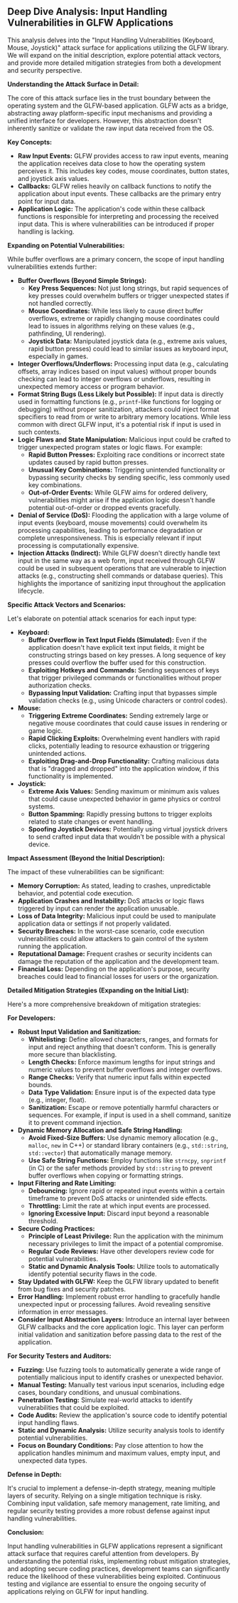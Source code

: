 ## Deep Dive Analysis: Input Handling Vulnerabilities in GLFW Applications

This analysis delves into the "Input Handling Vulnerabilities (Keyboard, Mouse, Joystick)" attack surface for applications utilizing the GLFW library. We will expand on the initial description, explore potential attack vectors, and provide more detailed mitigation strategies from both a development and security perspective.

**Understanding the Attack Surface in Detail:**

The core of this attack surface lies in the trust boundary between the operating system and the GLFW-based application. GLFW acts as a bridge, abstracting away platform-specific input mechanisms and providing a unified interface for developers. However, this abstraction doesn't inherently sanitize or validate the raw input data received from the OS.

**Key Concepts:**

* **Raw Input Events:** GLFW provides access to raw input events, meaning the application receives data close to how the operating system perceives it. This includes key codes, mouse coordinates, button states, and joystick axis values.
* **Callbacks:** GLFW relies heavily on callback functions to notify the application about input events. These callbacks are the primary entry point for input data.
* **Application Logic:** The application's code within these callback functions is responsible for interpreting and processing the received input data. This is where vulnerabilities can be introduced if proper handling is lacking.

**Expanding on Potential Vulnerabilities:**

While buffer overflows are a primary concern, the scope of input handling vulnerabilities extends further:

* **Buffer Overflows (Beyond Simple Strings):**
    * **Key Press Sequences:**  Not just long strings, but rapid sequences of key presses could overwhelm buffers or trigger unexpected states if not handled correctly.
    * **Mouse Coordinates:** While less likely to cause direct buffer overflows, extreme or rapidly changing mouse coordinates could lead to issues in algorithms relying on these values (e.g., pathfinding, UI rendering).
    * **Joystick Data:**  Manipulated joystick data (e.g., extreme axis values, rapid button presses) could lead to similar issues as keyboard input, especially in games.
* **Integer Overflows/Underflows:** Processing input data (e.g., calculating offsets, array indices based on input values) without proper bounds checking can lead to integer overflows or underflows, resulting in unexpected memory access or program behavior.
* **Format String Bugs (Less Likely but Possible):** If input data is directly used in formatting functions (e.g., `printf`-like functions for logging or debugging) without proper sanitization, attackers could inject format specifiers to read from or write to arbitrary memory locations. While less common with direct GLFW input, it's a potential risk if input is used in such contexts.
* **Logic Flaws and State Manipulation:**  Malicious input could be crafted to trigger unexpected program states or logic flaws. For example:
    * **Rapid Button Presses:**  Exploiting race conditions or incorrect state updates caused by rapid button presses.
    * **Unusual Key Combinations:**  Triggering unintended functionality or bypassing security checks by sending specific, less commonly used key combinations.
    * **Out-of-Order Events:**  While GLFW aims for ordered delivery, vulnerabilities might arise if the application logic doesn't handle potential out-of-order or dropped events gracefully.
* **Denial of Service (DoS):**  Flooding the application with a large volume of input events (keyboard, mouse movements) could overwhelm its processing capabilities, leading to performance degradation or complete unresponsiveness. This is especially relevant if input processing is computationally expensive.
* **Injection Attacks (Indirect):** While GLFW doesn't directly handle text input in the same way as a web form, input received through GLFW could be used in subsequent operations that are vulnerable to injection attacks (e.g., constructing shell commands or database queries). This highlights the importance of sanitizing input throughout the application lifecycle.

**Specific Attack Vectors and Scenarios:**

Let's elaborate on potential attack scenarios for each input type:

* **Keyboard:**
    * **Buffer Overflow in Text Input Fields (Simulated):**  Even if the application doesn't have explicit text input fields, it might be constructing strings based on key presses. A long sequence of key presses could overflow the buffer used for this construction.
    * **Exploiting Hotkeys and Commands:**  Sending sequences of keys that trigger privileged commands or functionalities without proper authorization checks.
    * **Bypassing Input Validation:** Crafting input that bypasses simple validation checks (e.g., using Unicode characters or control codes).
* **Mouse:**
    * **Triggering Extreme Coordinates:**  Sending extremely large or negative mouse coordinates that could cause issues in rendering or game logic.
    * **Rapid Clicking Exploits:**  Overwhelming event handlers with rapid clicks, potentially leading to resource exhaustion or triggering unintended actions.
    * **Exploiting Drag-and-Drop Functionality:**  Crafting malicious data that is "dragged and dropped" into the application window, if this functionality is implemented.
* **Joystick:**
    * **Extreme Axis Values:**  Sending maximum or minimum axis values that could cause unexpected behavior in game physics or control systems.
    * **Button Spamming:**  Rapidly pressing buttons to trigger exploits related to state changes or event handling.
    * **Spoofing Joystick Devices:**  Potentially using virtual joystick drivers to send crafted input data that wouldn't be possible with a physical device.

**Impact Assessment (Beyond the Initial Description):**

The impact of these vulnerabilities can be significant:

* **Memory Corruption:**  As stated, leading to crashes, unpredictable behavior, and potential code execution.
* **Application Crashes and Instability:**  DoS attacks or logic flaws triggered by input can render the application unusable.
* **Loss of Data Integrity:**  Malicious input could be used to manipulate application data or settings if not properly validated.
* **Security Breaches:**  In the worst-case scenario, code execution vulnerabilities could allow attackers to gain control of the system running the application.
* **Reputational Damage:**  Frequent crashes or security incidents can damage the reputation of the application and the development team.
* **Financial Loss:**  Depending on the application's purpose, security breaches could lead to financial losses for users or the organization.

**Detailed Mitigation Strategies (Expanding on the Initial List):**

Here's a more comprehensive breakdown of mitigation strategies:

**For Developers:**

* **Robust Input Validation and Sanitization:**
    * **Whitelisting:**  Define allowed characters, ranges, and formats for input and reject anything that doesn't conform. This is generally more secure than blacklisting.
    * **Length Checks:**  Enforce maximum lengths for input strings and numeric values to prevent buffer overflows and integer overflows.
    * **Range Checks:**  Verify that numeric input falls within expected bounds.
    * **Data Type Validation:** Ensure input is of the expected data type (e.g., integer, float).
    * **Sanitization:**  Escape or remove potentially harmful characters or sequences. For example, if input is used in a shell command, sanitize it to prevent command injection.
* **Dynamic Memory Allocation and Safe String Handling:**
    * **Avoid Fixed-Size Buffers:**  Use dynamic memory allocation (e.g., `malloc`, `new` in C++) or standard library containers (e.g., `std::string`, `std::vector`) that automatically manage memory.
    * **Use Safe String Functions:**  Employ functions like `strncpy`, `snprintf` (in C) or the safer methods provided by `std::string` to prevent buffer overflows when copying or formatting strings.
* **Input Filtering and Rate Limiting:**
    * **Debouncing:**  Ignore rapid or repeated input events within a certain timeframe to prevent DoS attacks or unintended side effects.
    * **Throttling:**  Limit the rate at which input events are processed.
    * **Ignoring Excessive Input:**  Discard input beyond a reasonable threshold.
* **Secure Coding Practices:**
    * **Principle of Least Privilege:**  Run the application with the minimum necessary privileges to limit the impact of a potential compromise.
    * **Regular Code Reviews:**  Have other developers review code for potential vulnerabilities.
    * **Static and Dynamic Analysis Tools:**  Utilize tools to automatically identify potential security flaws in the code.
* **Stay Updated with GLFW:**  Keep the GLFW library updated to benefit from bug fixes and security patches.
* **Error Handling:**  Implement robust error handling to gracefully handle unexpected input or processing failures. Avoid revealing sensitive information in error messages.
* **Consider Input Abstraction Layers:**  Introduce an internal layer between GLFW callbacks and the core application logic. This layer can perform initial validation and sanitization before passing data to the rest of the application.

**For Security Testers and Auditors:**

* **Fuzzing:**  Use fuzzing tools to automatically generate a wide range of potentially malicious input to identify crashes or unexpected behavior.
* **Manual Testing:**  Manually test various input scenarios, including edge cases, boundary conditions, and unusual combinations.
* **Penetration Testing:**  Simulate real-world attacks to identify vulnerabilities that could be exploited.
* **Code Audits:**  Review the application's source code to identify potential input handling flaws.
* **Static and Dynamic Analysis:**  Utilize security analysis tools to identify potential vulnerabilities.
* **Focus on Boundary Conditions:**  Pay close attention to how the application handles minimum and maximum values, empty input, and unexpected data types.

**Defense in Depth:**

It's crucial to implement a defense-in-depth strategy, meaning multiple layers of security. Relying on a single mitigation technique is risky. Combining input validation, safe memory management, rate limiting, and regular security testing provides a more robust defense against input handling vulnerabilities.

**Conclusion:**

Input handling vulnerabilities in GLFW applications represent a significant attack surface that requires careful attention from developers. By understanding the potential risks, implementing robust mitigation strategies, and adopting secure coding practices, development teams can significantly reduce the likelihood of these vulnerabilities being exploited. Continuous testing and vigilance are essential to ensure the ongoing security of applications relying on GLFW for input handling.
